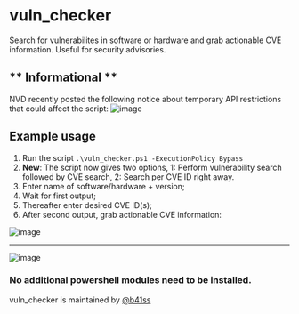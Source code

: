 # vuln_checker
Search for vulnerabilites in software or hardware and grab actionable CVE information.
Useful for security advisories.

## ** Informational **
NVD recently posted the following notice about temporary API restrictions that could affect the script:
![image](https://github.com/madret/vuln_checker/assets/56820649/8fe12454-8ec4-4d7c-97a6-4cb75585deb7)

## Example usage
1. Run the script `.\vuln_checker.ps1 -ExecutionPolicy Bypass`
2. **New**: The script now gives two options, 1: Perform vulnerability search followed by CVE search, 2: Search per CVE ID right away.
4. Enter name of software/hardware + version;
5. Wait for first output;
6. Thereafter enter desired CVE ID(s);
7. After second output, grab actionable CVE information:

![image](https://github.com/madret/vuln_checker/assets/56820649/393765c0-5e06-40e6-be0a-1e7c69b57d40)

********************************************************************************************************
![image](https://github.com/madret/vuln_checker/assets/56820649/15d47021-3c23-4f68-bcb5-705ff0e93c29)

### No additional powershell modules need to be installed.

vuln_checker is maintained by [@b41ss](https://twitter.com/b41ss) 
